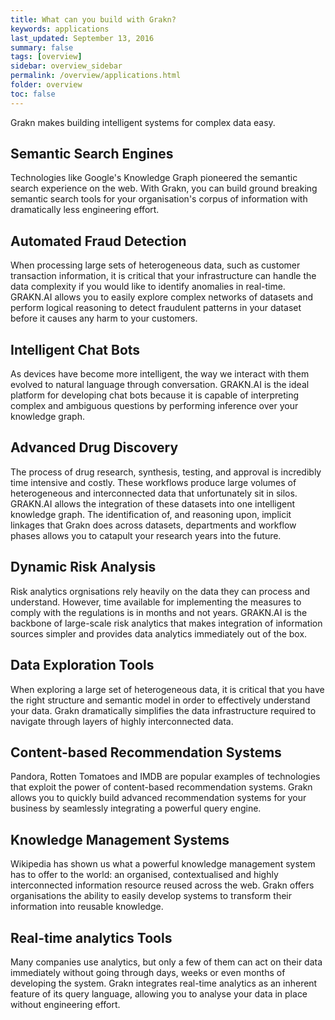 ```yaml
---
title: What can you build with Grakn?
keywords: applications
last_updated: September 13, 2016
summary: false
tags: [overview]
sidebar: overview_sidebar
permalink: /overview/applications.html
folder: overview
toc: false
---
```


Grakn makes building intelligent systems for complex data easy.

## Semantic Search Engines

Technologies like Google's Knowledge Graph pioneered the semantic search experience on the web. With Grakn, you can build ground breaking semantic search tools for your organisation's corpus of information with dramatically less engineering effort.

## Automated Fraud Detection

When processing large sets of heterogeneous data, such as customer transaction information, it is critical that your infrastructure can handle the data complexity if you would like to identify anomalies in real-time. GRAKN.AI allows you to easily explore complex networks of datasets and perform logical reasoning to detect fraudulent patterns in your dataset before it causes any harm to your customers.

## Intelligent Chat Bots

As devices have become more intelligent, the way we interact with them evolved to natural language through conversation. GRAKN.AI is the ideal platform for developing chat bots because it is capable of interpreting complex and ambiguous questions by performing inference over your knowledge graph.

## Advanced Drug Discovery

The process of drug research, synthesis, testing, and approval is incredibly time intensive and costly. These workflows produce large volumes of heterogeneous and interconnected data that unfortunately sit in silos. GRAKN.AI allows the integration of these datasets into one intelligent knowledge graph. The identification of, and reasoning upon, implicit linkages that Grakn does across datasets, departments and workflow phases allows you to catapult your research years into the future.

## Dynamic Risk Analysis

Risk analytics orgnisations rely heavily on the data they can process and understand. However, time available for implementing the measures to comply with the regulations is in months and not years. GRAKN.AI is the backbone of large-scale risk analytics that makes integration of information sources simpler and provides data analytics immediately out of the box.

## Data Exploration Tools

When exploring a large set of heterogeneous data, it is critical that you have the right structure and semantic model in order to effectively understand your data. Grakn dramatically simplifies the data infrastructure required to navigate through layers of highly interconnected data.

## Content-based Recommendation Systems

Pandora, Rotten Tomatoes and IMDB are popular examples of technologies that exploit the power of content-based recommendation systems. Grakn allows you to quickly build advanced recommendation systems for your business by seamlessly integrating a powerful query engine.

## Knowledge Management Systems

Wikipedia has shown us what a powerful knowledge management system has to offer to the world: an organised, contextualised and highly interconnected information resource reused across the web. Grakn offers organisations the ability to easily develop systems to transform their information into reusable knowledge.

## Real-time analytics Tools

Many companies use analytics, but only a few of them can act on their data immediately without going through days, weeks or even months of developing the system. Grakn integrates real-time analytics as an inherent feature of its query language, allowing you to analyse your data in place without engineering effort.
